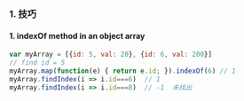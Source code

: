 ### 1. 技巧
#### 1. indexOf method in an object array
```js
var myArray = [{id: 5, val: 20}, {id: 6, val: 200}]
// find id = 5
myArray.map(function(e) { return e.id; }).indexOf(6) // 1
myArray.findIndex(i => i.id===6)  // 1
myArray.findIndex(i => i.id===8)  // -1  未找出
```